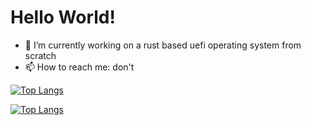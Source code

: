# Hello World!

- 🔭 I’m currently working on a rust based uefi operating system  from scratch
- 📫 How to reach me: don't

[![Top Langs](https://github-readme-stats.vercel.app/api/top-langs/?username=IdoMessenberg&layout=compact&theme=transparent#gh-dark-mode-only)](https://github.com/anuraghazra/github-readme-stats#gh-dark-mode-only)


[![Top Langs](https://github-readme-stats.vercel.app/api/top-langs/?username=IdoMessenberg&layout=compact)](https://github.com/anuraghazra/github-readme-stats#gh-light-mode-only)
